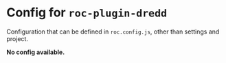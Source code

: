 # Config for `roc-plugin-dredd`

Configuration that can be defined in `roc.config.js`, other than settings and project.

__No config available.__
